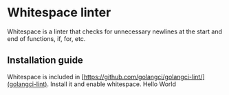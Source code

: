 # Whitespace linter

Whitespace is a linter that checks for unnecessary newlines at the start and end of functions, if, for, etc.

## Installation guide

Whitespace is included in [https://github.com/golangci/golangci-lint/](golangci-lint). Install it and enable whitespace.
Hello World

